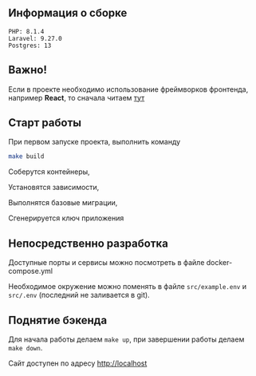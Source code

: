 ## Информация о сборке

    PHP: 8.1.4
    Laravel: 9.27.0
    Postgres: 13


## Важно!
Если в проекте необходимо использование фреймворков фронтенда, например **React**, то сначала читаем [тут](frontend.md)

## Старт работы
При первом запуске проекта, выполнить команду

```bash
make build
```
Соберутся контейнеры, 

Установятся зависимости,

Выполнятся базовые миграции,

Сгенерируется ключ приложения

## Непосредственно разработка
Доступные порты и сервисы можно посмотреть в файле docker-compose.yml

Необходимое окружение можно поменять в файле `src/example.env` и `src/.env` (последний не заливается в git).

## Поднятие бэкенда
Для начала работы делаем `make up`, при завершении работы делаем `make down`.

Сайт доступен по адресу [http://localhost](http://localhost)

